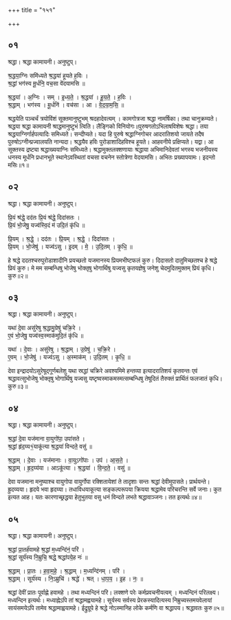 +++
title = "१५१"

+++


## ०१
श्रद्धा। श्रद्धा कामायनी। अनुष्टुप्।

श्र॒द्धया॒ग्निः समि॑ध्यते श्र॒द्धया॑ हूयते ह॒विः ।  
श्र॒द्धां भग॑स्य मू॒र्धनि॒ वच॒सा वे॑दयामसि ॥

श्र॒द्धया॑ । अ॒ग्निः । सम् । इ॒ध्य॒ते॒ । श्र॒द्धया॑ । हू॒य॒ते॒ । ह॒विः ।  
श्र॒द्धाम् । भग॑स्य । मू॒र्धनि॑ । वच॑सा । आ । वे॒द॒या॒म॒सि॒ ॥

श्रद्धयेति पञ्चर्चं त्रयोविंशं सूक्तमानुष्टुभम् श्रदहादेवत्यम् । कामगोत्रजा श्रद्धा नामर्षिका। तथा चानुक्रम्यते। श्रद्धया श्रद्धा कामायनी श्राद्धमानुष्टुभं त्विति। लैङ्गिको विनियोगः॥पुरुषगतोऽभिलाषविशेषः श्रद्धा। तया श्रद्धयाग्निर्गार्हपत्यादिः समिध्यते। सन्दीप्यते। यदा हि पुरुषे श्रद्धाग्निगोचर आदरातिशयो जायते तदैष पुरुषोऽग्नीन्प्रज्वालयति नान्यदा। श्रद्धयैव हविः पुरोडाशादिहविश्च हूयते। आहवनीये प्रक्षिप्यते। यद्वा। आ सूक्तस्य द्रष्ट्या श्रद्धाख्ययाग्निः समिध्यते। श्रद्धामुक्तलक्शणायाः श्रद्धाया अभिमानिदेवतां भगस्य भजनीयस्य धनस्य मूर्धनि प्रधानभूते स्थानेऽवस्थितां वचसा वचनेन स्तोत्रेणा वेदयामसि। अभितः प्रख्यापयामः। इदन्तो मसिः॥१॥

## ०२
श्रद्धा। श्रद्धा कामायनी। अनुष्टुप्।

प्रि॒यं श्र॑द्धे॒ दद॑तः प्रि॒यं श्र॑द्धे॒ दिदा॑सतः ।  
प्रि॒यं भो॒जेषु॒ यज्व॑स्वि॒दं म॑ उदि॒तं कृ॑धि ॥

प्रि॒यम् । श्र॒द्धे॒ । दद॑तः । प्रि॒यम् । श्र॒द्धे॒ । दिदा॑सतः ।  
प्रि॒यम् । भो॒जेषु॑ । यज्व॑ऽसु । इ॒दम् । मे॒ । उ॒दि॒तम् । कृ॒धि॒ ॥

हे श्रद्धे ददतश्चरुपुरोडाशादीनि प्रयच्छतो यजमानस्य प्रियमभीष्टफलं कुरु। दिदासतो दातुमिच्छतश्च हे श्रद्धे प्रियं कुरु। मे मम सम्बन्धिषु भोजेषु भोक्तृषु भोगार्थिषु यज्वसु कृतयज्ञेषु जनेशु चेदमुदितमुक्तम् प्रियं कृधि। कुरु॥२॥

## ०३
श्रद्धा। श्रद्धा कामायनी। अनुष्टुप्।

यथा॑ दे॒वा असु॑रेषु श्र॒द्धामु॒ग्रेषु॑ चक्रि॒रे ।  
ए॒वं भो॒जेषु॒ यज्व॑स्व॒स्माक॑मुदि॒तं कृ॑धि ॥

यथा॑ । दे॒वाः । असु॑रेषु । श्र॒द्धाम् । उ॒ग्रेषु॑ । च॒क्रि॒रे ।  
ए॒वम् । भो॒जेषु॑ । यज्व॑ऽसु । अ॒स्माक॑म् । उ॒दि॒तम् । कृ॒धि॒ ॥

देवा इन्द्रादयोऽसुरेषूद्गूर्णबलेशु यथा स्रद्धां चक्रिरे अवश्यमिमे हन्तव्या इत्यादरातिशयं कृतवन्तः एवं श्रद्धावत्सुभोजेषु भोक्तृषु भोगार्थिषु यज्वसु यष्टृष्वस्माकमस्मत्सम्बन्धिषु तेषूदितं तैरुक्तं प्रार्थितं फलजातं कृधि। कुरु॥३॥

## ०४
श्रद्धा। श्रद्धा कामायनी। अनुष्टुप्।

श्र॒द्धां दे॒वा यज॑माना वा॒युगो॑पा॒ उपा॑सते ।  
श्र॒द्धां हृ॑द॒य्य१॒॑याकू॑त्या श्र॒द्धया॑ विन्दते॒ वसु॑ ॥

श्र॒द्धाम् । दे॒वाः । यज॑मानाः । वा॒युऽगो॑पाः । उप॑ । आ॒स॒ते॒ ।  
श्र॒द्धाम् । हृ॒द॒य्य॑या । आऽकू॑त्या । श्र॒द्धया॑ । वि॒न्द॒ते॒ । वसु॑ ॥

देवा यजमाना मनुष्याश्च वायुगोपा वायुर्गोपा रक्शितायेशां ते तादृशाः सन्तः श्रद्धां देवीमुपासते। प्रार्थयन्ते। ह्रुदय्यया। हृदये भवा हृदय्या। तधाविधयाकूत्या सङ्कल्परूपया क्रियया श्रद्धामेव परिचरन्ति सर्वे जनाः। कुत इत्यत आह। यतः कारणाच्छ्रद्धया हेतुभुतया वसु धनं विन्दते लभते श्रद्धावाञ्जनः। तत इत्यर्थः॥४॥

## ०५
श्रद्धा। श्रद्धा कामायनी। अनुष्टुप्।

श्र॒द्धां प्रा॒तर्ह॑वामहे श्र॒द्धां म॒ध्यन्दि॑नं॒ परि॑ ।  
श्र॒द्धां सूर्य॑स्य नि॒म्रुचि॒ श्रद्धे॒ श्रद्धा॑पये॒ह नः॑ ॥

श्र॒द्धाम् । प्रा॒तः । ह॒वा॒म॒हे॒ । श्र॒द्धाम् । म॒ध्यन्दि॑नम् । परि॑ ।  
श्र॒द्धाम् । सूर्य॑स्य । नि॒ऽम्रुचि॑ । श्रद्धे॑ । श्रत् । धा॒प॒य॒ । इ॒ह । नः॒ ॥

श्रद्धां देवीं प्रातः पूर्वाह्णे हवामहे । तथा मध्यन्दिनं परि। लक्शणे परेः कर्मप्रवचनीयत्वम् । मध्यन्दिनं परिलक्ष्य। मध्यन्दिन इत्यर्थः। मध्याह्नेऽपि तां श्रद्धामह्वयामहे। सूर्यस्य सर्वस्य प्रेरकस्यादित्यस्य निम्रुच्यस्तमयवेलायां सायंसमयेऽपि तामेव श्रद्धामाह्वयामहे। ईद्रुग्रूपे हे श्रद्धे नोऽस्मानिह लोके कर्मणि वा श्रद्धापय। श्रद्धावतः कुरु॥५॥
